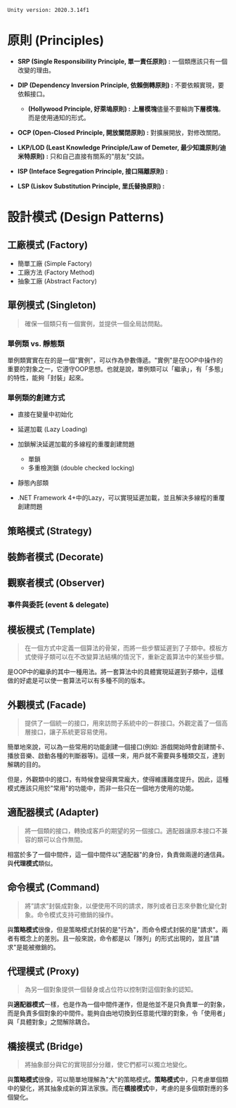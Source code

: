 ```tex
Unity version: 2020.3.14f1
```



# 原則 (Principles)

- **SRP (Single Responsibility Principle, 單一責任原則) :** 一個類應該只有一個改變的理由。
- **DIP (Dependency Inversion Principle, 依賴倒轉原則) :**  不要依賴實現，要依賴接口。
  - **(Hollywood Principle, 好萊塢原則) :** **上層模塊**儘量不要輪詢**下層模塊**。而是使用通知的形式。

- **OCP (Open-Closed Principle, 開放關閉原則) :**  對擴展開放，對修改關閉。
- **LKP/LOD (Least Knowledge Principle/Law of Demeter, 最少知識原則/迪米特原則) :** 只和自己直接有關系的"朋友"交談。
- **ISP (Inteface Segregation Principle, 接口隔離原則) :** 
- **LSP (Liskov Substitution Principle, 里氏替換原則) :** 



# 設計模式 (Design Patterns)

## 工廠模式 (Factory)

- 簡單工廠 (Simple Factory)
- 工廠方法 (Factory Method)
- 抽象工廠 (Abstract Factory)



## 單例模式 (Singleton)

> 確保一個類只有一個實例，並提供一個全局訪問點。

### 單例類 vs. 靜態類

單例類實實在在的是一個"實例"，可以作為參數傳遞。"實例"是在OOP中操作的重要的對象之一，它遵守OOP思想。也就是說，單例類可以「繼承」，有「多態」的特性，能夠「封裝」起來。



### 單例類的創建方式

- 直接在變量中初始化

- 延遲加載 (Lazy Loading)

- 加鎖解決延遲加載的多線程的重覆創建問題
  - 單鎖
  - 多重檢測鎖 (double checked locking)

- 靜態內部類
- .NET Framework 4+中的Lazy<T>，可以實現延遲加載，並且解決多線程的重覆創建問題



## 策略模式 (Strategy)



## 裝飾者模式 (Decorate)



## 觀察者模式 (Observer)



### 事件與委託 (event & delegate)



## 模板模式 (Template)

> 在一個方式中定義一個算法的骨架，而將一些步驟延遲到了子類中。模板方式使得子類可以在不改變算法結構的情況下，重新定義算法中的某些步驟。

是OOP中的繼承的其中一種用法。將一套算法中的具體實現延遲到子類中，這樣做的好處是可以使一套算法可以有多種不同的版本。



## 外觀模式 (Facade)

> 提供了一個統一的接口，用來訪問子系統中的一群接口。外觀定義了一個高層接口，讓子系統更容易使用。

簡單地來說，可以為一些常用的功能創建一個接口(例如: 游戲開始時會創建關卡、播放音樂、啟動各種的判斷器等)。這樣一來，用戶就不需要與多種類交互，達到解耦的目的。

但是，外觀類中的接口，有時候會變得異常龐大，使得維護難度提升。因此，這種模式應該只用於"常用"的功能中，而非一些只在一個地方使用的功能。



## 適配器模式 (Adapter)

> 將一個類的接口，轉換成客戶的期望的另一個接口。適配器讓原本接口不兼容的類可以合作無間。

相當於多了一個中間件，這一個中間件以"適配器"的身份，負責做兩邊的通信員。與**代理模式**類似。



## 命令模式 (Command)

> 將”請求”封裝成對象，以便使用不同的請求，隊列或者日志來參數化變化對象。命令模式支持可撤銷的操作。

與**策略模式**很像，但是策略模式封裝的是"行為"，而命令模式封裝的是"請求"。兩者有概念上的差別。且一般來說，命令都是以「隊列」的形式出現的，並且"請求"是能被撤銷的。



## 代理模式 (Proxy)

> 為另一個對象提供一個替身或占位符以控制對這個對象的認知。

與**適配器模式**一樣，也是作為一個中間件運作，但是他並不是只負責單一的對象，而是負責多個對象的中間件。能夠自由地切換到任意能代理的對象，令「使用者」與「具體對象」之間解除耦合。



## 橋接模式 (Bridge)

> 將抽象部分與它的實現部分分離，使它們都可以獨立地變化。

與**策略模式**很像，可以簡單地理解為"大"的策略模式。**策略模式**中，只考慮單個類中的變化，將其抽象成新的算法家族。而在**橋接模式**中，考慮的是多個類對應的多個變化。



